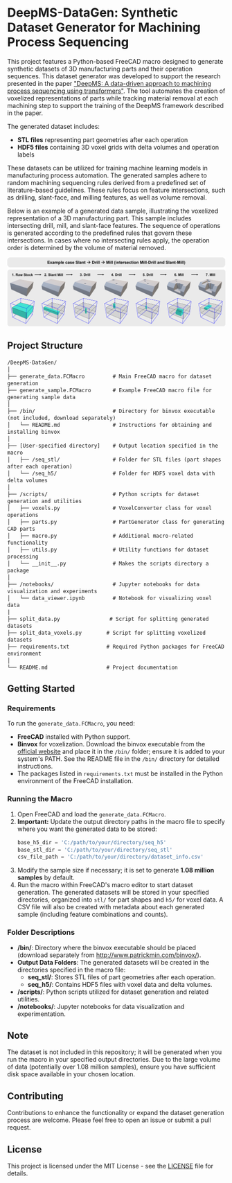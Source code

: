 # DeepMS-DataGen: Synthetic Dataset Generator for Machining Process Sequencing

This project features a Python-based FreeCAD macro designed to generate synthetic datasets of 3D manufacturing parts and their operation sequences. This dataset generator was developed to support the research presented in the paper ["DeepMS: A data-driven approach to machining process sequencing using transformers"](https://doi.org/10.1016/j.jmsy.2025.07.022). The tool automates the creation of voxelized representations of parts while tracking material removal at each machining step to support the training of the DeepMS framework described in the paper.

The generated dataset includes:

- **STL files** representing part geometries after each operation
- **HDF5 files** containing 3D voxel grids with delta volumes and operation labels

These datasets can be utilized for training machine learning models in manufacturing process automation. The generated samples adhere to random machining sequencing rules derived from a predefined set of literature-based guidelines. These rules focus on feature intersections, such as drilling, slant-face, and milling features, as well as volume removal.

Below is an example of a generated data sample, illustrating the voxelized representation of a 3D manufacturing part. This sample includes intersecting drill, mill, and slant-face features. The sequence of operations is generated according to the predefined rules that govern these intersections. In cases where no intersecting rules apply, the operation order is determined by the volume of material removed.

![Data Sample](teaser.png)

## Project Structure
```
/DeepMS-DataGen/
│
├── generate_data.FCMacro         # Main FreeCAD macro for dataset generation
├── generate_sample.FCMacro       # Example FreeCAD macro file for generating sample data
│
├── /bin/                         # Directory for binvox executable (not included, download separately)
│   └── README.md                 # Instructions for obtaining and installing binvox
│
├── [User-specified directory]    # Output location specified in the macro
│   ├── /seq_stl/                 # Folder for STL files (part shapes after each operation)
│   └── /seq_h5/                  # Folder for HDF5 voxel data with delta volumes
│
├── /scripts/                     # Python scripts for dataset generation and utilities
│   ├── voxels.py                 # VoxelConverter class for voxel operations
│   ├── parts.py                  # PartGenerator class for generating CAD parts
│   ├── macro.py                  # Additional macro-related functionality
│   ├── utils.py                  # Utility functions for dataset processing
│   └── __init__.py               # Makes the scripts directory a package
│
├── /notebooks/                   # Jupyter notebooks for data visualization and experiments
│   └── data_viewer.ipynb         # Notebook for visualizing voxel data
|
├── split_data.py                # Script for splitting generated datasets
├── split_data_voxels.py        # Script for splitting voxelized datasets
├── requirements.txt            # Required Python packages for FreeCAD environment
│
└── README.md                   # Project documentation
```

## Getting Started

### Requirements

To run the `generate_data.FCMacro`, you need:
- **FreeCAD** installed with Python support.
- **Binvox** for voxelization. Download the binvox executable from the [official website](http://www.patrickmin.com/binvox/) and place it in the `/bin/` folder; ensure it is added to your system's PATH. See the README file in the `/bin/` directory for detailed instructions.
- The packages listed in `requirements.txt` must be installed in the Python environment of the FreeCAD installation.

### Running the Macro

1. Open FreeCAD and load the `generate_data.FCMacro`.
2. **Important:** Update the output directory paths in the macro file to specify where you want the generated data to be stored:
   ```python
   base_h5_dir = 'C:/path/to/your/directory/seq_h5'
   base_stl_dir = 'C:/path/to/your/directory/seq_stl'
   csv_file_path = 'C:/path/to/your/directory/dataset_info.csv'
   ```
3. Modify the sample size if necessary; it is set to generate **1.08 million samples** by default.
4. Run the macro within FreeCAD's macro editor to start dataset generation. The generated datasets will be stored in your specified directories, organized into `stl/` for part shapes and `h5/` for voxel data. A CSV file will also be created with metadata about each generated sample (including feature combinations and counts).

### Folder Descriptions

- **/bin/**: Directory where the binvox executable should be placed (download separately from http://www.patrickmin.com/binvox/).
- **Output Data Folders**: The generated datasets will be created in the directories specified in the macro file:
  - **seq_stl/**: Stores STL files of part geometries after each operation.
  - **seq_h5/**: Contains HDF5 files with voxel data and delta volumes.
- **/scripts/**: Python scripts utilized for dataset generation and related utilities.
- **/notebooks/**: Jupyter notebooks for data visualization and experimentation.

## Note

The dataset is not included in this repository; it will be generated when you run the macro in your specified output directories. Due to the large volume of data (potentially over 1.08 million samples), ensure you have sufficient disk space available in your chosen location.

## Contributing

Contributions to enhance the functionality or expand the dataset generation process are welcome. Please feel free to open an issue or submit a pull request.

## License

This project is licensed under the MIT License - see the [LICENSE](LICENSE) file for details.

